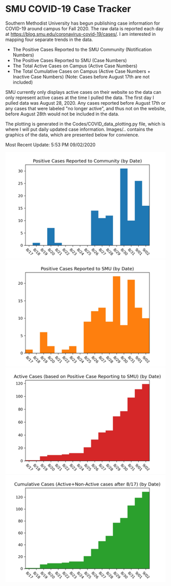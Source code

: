 # SMU COVID-19 Case Tracker

Southern Methodist University has begun publishing case information for COVID-19 around campus for Fall 2020. The raw data is reported each day at https://blog.smu.edu/coronavirus-covid-19/cases/. I am interested in mapping four separate trends in the data.

* The Positive Cases Reported to the SMU Community (Notification Numbers)
* The Positive Cases Reported to SMU (Case Numbers)
* The Total Active Cases on Campus (Active Case Numbers)
* The Total Cumulative Cases on Campus (Active Case Numbers + Inactive Case Numbers) (Note: Cases before August 17th are not included)

SMU currently only displays active cases on their website so the data can only represent active cases at the time I pulled the data. The first day I pulled data was August 28, 2020. Any cases reported before August 17th or any cases that were labeled "no longer active", and thus not on the website, before August 28th would not be included in the data.

The plotting is generated in the Codes/COVID_data_plotting.py file, which is where I will put daily updated case information. Images/.. contains the graphics of the data, which are presented below for convience.

Most Recent Update: 5:53 PM 09/02/2020

<img src="Images/SMU_COVID19_community_notified_cases_09_02.jpg" width="500">
<img src="Images/SMU_COVID19_positive_test_cases_09_02.jpg" width="500">
<img src="Images/SMU_COVID19_active_cases_09_02.jpg" width="500">
<img src="Images/SMU_COVID19_cumulative_cases_09_02.jpg" width="500">
